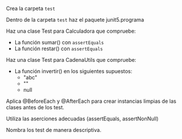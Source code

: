 Crea la carpeta `test`

Dentro de la carpeta `test` haz el paquete junit5.programa

Haz una clase Test para Calculadora que compruebe:

* La función sumar() con `assertEquals`
* La función restar() con `assertEquals`

Haz una clase Test para CadenaUtils que compruebe:

* La función invertir() en los siguientes supuestos:
	* "abc"
	* ""
	* null
	
Aplica @BeforeEach y @AfterEach para crear instancias limpias de las clases antes de los test.

Utiliza las aserciones adecuadas (assertEquals, assertNonNull)

Nombra los test de manera descriptiva.